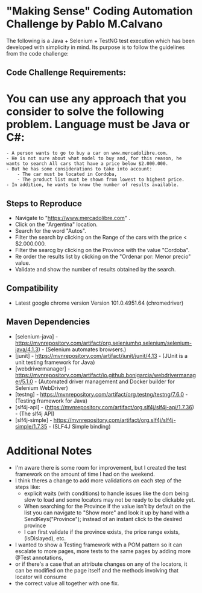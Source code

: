 # "Making Sense" Coding Automation Challenge by Pablo M.Calvano
The following is a Java + Selenium + TestNG test execution which has been developed with simplicity in mind. Its purpose is to follow the guidelines from the code challenge:


## Code Challenge Requirements:
# You can use any approach that you consider to solve the following problem. Language must be Java or C#:

	- A person wants to go to buy a car on www.mercadolibre.com.
	- He is not sure about what model to buy and, for this reason, he wants to search All cars that have a price below $2.000.000.  
	- But he has some considerations to take into account: 
		- The car must be located in Cordoba,
		- The product list must be shown from lowest to highest price. 
	- In addition, he wants to know the number of results available.


## Steps to Reproduce
- Navigate to "https://www.mercadolibre.com" .
- Click on the "Argentina" location.
- Search for the word "Autos".
- Filter the search by clicking on the Range of the cars with the price < $2.000.000.
- Filter the searcg by clicking on the Province with the value "Cordoba".
- Re order the results list by clicking on the "Ordenar por: Menor precio" value.
- Validate and show the number of results obtained by the search.

## Compatibility
- Latest google chrome version Version 101.0.4951.64 (chromedriver)


## Maven Dependencies
- [selenium-java] - https://mvnrepository.com/artifact/org.seleniumhq.selenium/selenium-java/4.1.3) - (Selenium automates browsers.)
- [junit] - https://mvnrepository.com/artifact/junit/junit/4.13 - (JUnit is a unit testing framework for Java)
- [webdrivermanager] - https://mvnrepository.com/artifact/io.github.bonigarcia/webdrivermanager/5.1.0 -  (Automated driver management and Docker builder for Selenium WebDriver)
- [testng] -  https://mvnrepository.com/artifact/org.testng/testng/7.6.0 - (Testing framework for Java)
- [slf4j-api] - (https://mvnrepository.com/artifact/org.slf4j/slf4j-api/1.7.36) -  (The slf4j API)
- [slf4j-simple] - https://mvnrepository.com/artifact/org.slf4j/slf4j-simple/1.7.35 - (SLF4J Simple binding)
 


# Additional Notes
- I'm aware there is some room for improvement, but I created the test framework on the amount of time I had on the weekend.
- I think theres a change to add more validations on each step of the steps like:
    - explicit waits (with conditions) to handle issues like the dom being slow to load and some locators may not be ready to be clickable yet.
    - When searching for the Province if the value isn't by default on the list you can navigate to "Show more" and look it up by hand with a SendKeys("Province"); instead of an instant click to the desired province
    - I can first validate if the province exists, the price range exists,(isDislayed), etc.
- I wanted to show a Testing framework with a POM pattern so it can escalate to more pages, more tests to the same pages by adding more @Test annotations,
- or if there's a case that an attribute changes on any of the locators, it can be modified on the page itself and the methods involving that locator will consume
- the correct value all together with one fix. 
